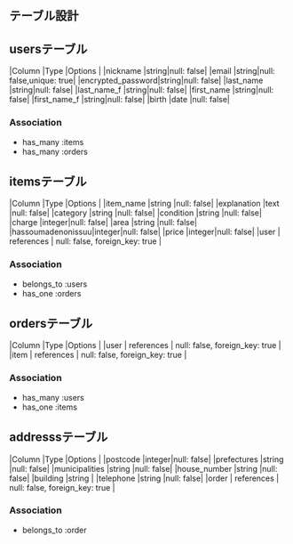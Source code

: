 ## テーブル設計

## usersテーブル

|Column            |Type  |Options    |
|nickname          |string|null: false|
|email             |string|null: false,unique: true|
|encrypted_password|string|null: false|
|last_name          |string|null: false|
|last_name_f          |string|null: false|
|first_name         |string|null: false|
|first_name_f         |string|null: false|
|birth             |date  |null: false|

### Association
- has_many :items
- has_many :orders

## itemsテーブル

|Column            |Type   |Options    |
|item_name         |string |null: false|
|explanation       |text   |null: false|
|category          |string |null: false|
|condition         |string |null: false|
|charge            |integer|null: false|
|area              |string |null: false|
|hassoumadenonissuu|integer|null: false|
|price             |integer|null: false|
|user              | references | null: false, foreign_key: true  |

### Association
- belongs_to :users
- has_one :orders

## ordersテーブル

|Column            |Type   |Options    |
|user              | references | null: false, foreign_key: true  |
|item              | references | null: false, foreign_key: true  |

### Association
- has_many :users
- has_one :items

## addresssテーブル

|Column         |Type   |Options    |
|postcode       |integer|null: false|
|prefectures    |string |null: false|
|municipalities |string |null: false|
|house_number   |string |null: false|
|building       |string |
|telephone      |string |null: false|
|order          | references | null: false, foreign_key: true  |

### Association
- belongs_to :order